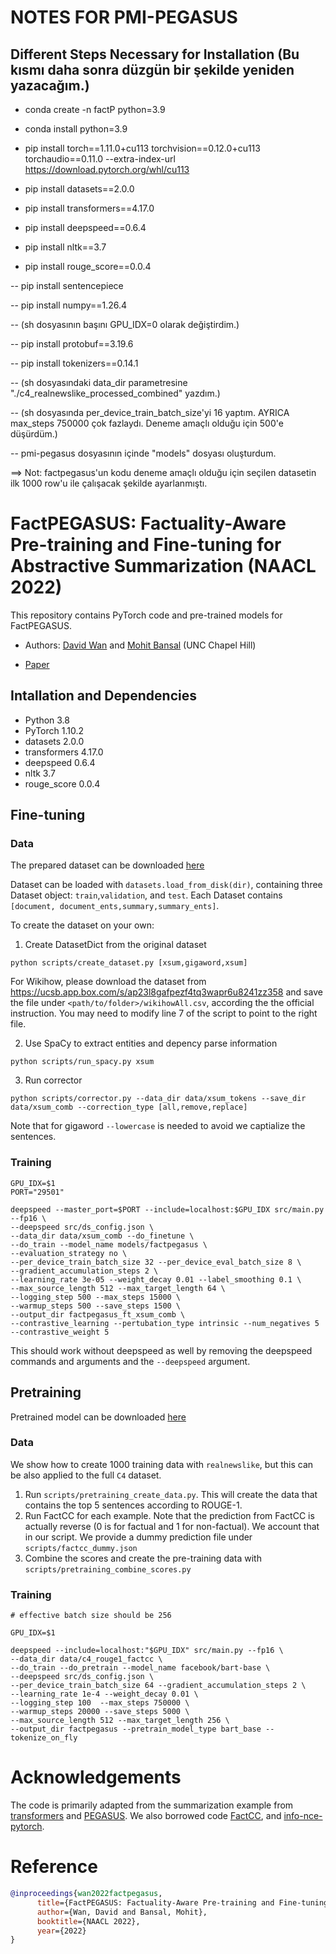 # NOTES FOR PMI-PEGASUS

## Different Steps Necessary for Installation (Bu kısmı daha sonra düzgün bir şekilde yeniden yazacağım.)

- conda create -n factP python=3.9 

- conda install python=3.9

- pip install torch==1.11.0+cu113 torchvision==0.12.0+cu113 torchaudio==0.11.0 --extra-index-url https://download.pytorch.org/whl/cu113

- pip install datasets==2.0.0

- pip install transformers==4.17.0

- pip install deepspeed==0.6.4

- pip install nltk==3.7

- pip install rouge_score==0.0.4


-- pip install sentencepiece

-- pip install numpy==1.26.4

-- (sh dosyasının başını GPU_IDX=0 olarak değiştirdim.)

-- pip install protobuf==3.19.6

-- pip install tokenizers==0.14.1

-- (sh dosyasındaki data_dir parametresine "./c4_realnewslike_processed_combined" yazdım.)

-- (sh dosyasında per_device_train_batch_size'yi 16 yaptım. AYRICA max_steps 750000 çok fazlaydı. Deneme amaçlı olduğu için 500'e düşürdüm.)

-- pmi-pegasus dosyasının içinde "models" dosyası oluşturdum.

==> Not: factpegasus'un kodu deneme amaçlı olduğu için seçilen datasetin ilk 1000 row'u ile çalışacak şekilde ayarlanmıştı.



# FactPEGASUS: Factuality-Aware Pre-training and Fine-tuning for Abstractive Summarization (NAACL 2022)

This repository contains PyTorch code and pre-trained models for FactPEGASUS.

- Authors: [David Wan](https://meetdavidwan.github.io/) and [Mohit Bansal](https://www.cs.unc.edu/~mbansal/) (UNC Chapel Hill)

- [Paper](https://arxiv.org/abs/2205.07830)

## Intallation and Dependencies
- Python 3.8
- PyTorch 1.10.2
- datasets 2.0.0
- transformers 4.17.0
- deepspeed 0.6.4
- nltk 3.7
- rouge_score 0.0.4

## Fine-tuning
### Data
The prepared dataset can be downloaded [here](https://drive.google.com/drive/folders/10qPm1kcf53DtEL1T7WpL4cyEgH7jlCXA?usp=sharing)

Dataset can be loaded with `datasets.load_from_disk(dir)`, containing three Dataset object: `train`,`validation`, and `test`. Each Dataset contains `[document, document_ents,summary,summary_ents]`.


To create the dataset on your own:
1. Create DatasetDict from the original dataset
```
python scripts/create_dataset.py [xsum,gigaword,xsum]
```
For Wikihow, please download the dataset from https://ucsb.app.box.com/s/ap23l8gafpezf4tq3wapr6u8241zz358 and save the file under `<path/to/folder>/wikihowAll.csv`, according the the official instruction. You may need to modify line 7 of the script to point to the right file.

2. Use SpaCy to extract entities and depency parse information
```
python scripts/run_spacy.py xsum
```
3. Run corrector
```
python scripts/corrector.py --data_dir data/xsum_tokens --save_dir data/xsum_comb --correction_type [all,remove,replace]
```
Note that for gigaword `--lowercase` is needed to avoid we captialize the sentences.

### Training
```
GPU_IDX=$1
PORT="29501"

deepspeed --master_port=$PORT --include=localhost:$GPU_IDX src/main.py --fp16 \
--deepspeed src/ds_config.json \
--data_dir data/xsum_comb --do_finetune \
--do_train --model_name models/factpegasus \
--evaluation_strategy no \
--per_device_train_batch_size 32 --per_device_eval_batch_size 8 \
--gradient_accumulation_steps 2 \
--learning_rate 3e-05 --weight_decay 0.01 --label_smoothing 0.1 \
--max_source_length 512 --max_target_length 64 \
--logging_step 500 --max_steps 15000 \
--warmup_steps 500 --save_steps 1500 \
--output_dir factpegasus_ft_xsum_comb \
--contrastive_learning --pertubation_type intrinsic --num_negatives 5 --contrastive_weight 5
```
This should work without deepspeed as well by removing the deepspeed commands and arguments and the `--deepspeed` argument.

## Pretraining
Pretrained model can be downloaded [here](https://drive.google.com/drive/folders/10qPm1kcf53DtEL1T7WpL4cyEgH7jlCXA?usp=sharing)

### Data
We show how to create 1000 training data with `realnewslike`, but this can be also applied to the full `C4` dataset.
1. Run `scripts/pretraining_create_data.py`. This will create the data that contains the top 5 sentences according to ROUGE-1.
2. Run FactCC for each example. Note that the prediction from FactCC is actually reverse (0 is for factual and 1 for non-factual). We account that in our script. We provide a dummy prediction file under `scripts/factcc_dummy.json`
3. Combine the scores and create the pre-training data with `scripts/pretraining_combine_scores.py`

### Training

```
# effective batch size should be 256

GPU_IDX=$1

deepspeed --include=localhost:"$GPU_IDX" src/main.py --fp16 \
--data_dir data/c4_rouge1_factcc \
--do_train --do_pretrain --model_name facebook/bart-base \
--deepspeed src/ds_config.json \
--per_device_train_batch_size 64 --gradient_accumulation_steps 2 \
--learning_rate 1e-4 --weight_decay 0.01 \
--logging_step 100  --max_steps 750000 \
--warmup_steps 20000 --save_steps 5000 \
--max_source_length 512 --max_target_length 256 \
--output_dir factpegasus --pretrain_model_type bart_base --tokenize_on_fly
```

# Acknowledgements
The code is primarily adapted from the summarization example from [transformers](https://github.com/huggingface/transformers) and [PEGASUS](https://github.com/google-research/pegasus). We also borrowed code [FactCC](https://github.com/salesforce/factCC), and [info-nce-pytorch](https://github.com/RElbers/info-nce-pytorch).

# Reference
```BibTex
@inproceedings{wan2022factpegasus,
      title={FactPEGASUS: Factuality-Aware Pre-training and Fine-tuning for Abstractive Summarization}, 
      author={Wan, David and Bansal, Mohit},
      booktitle={NAACL 2022},
      year={2022}
}
```
